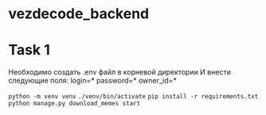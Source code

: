 # vezdecode_backend
# Task 1
Необходимо создать .env файл в корневой директории
И внести следующие поля:
login=*
password=*
owner_id=*

`python -m venv venv`
`./venv/bin/activate`
`pip install -r requirements.txt`
`python manage.py download_memes start`
